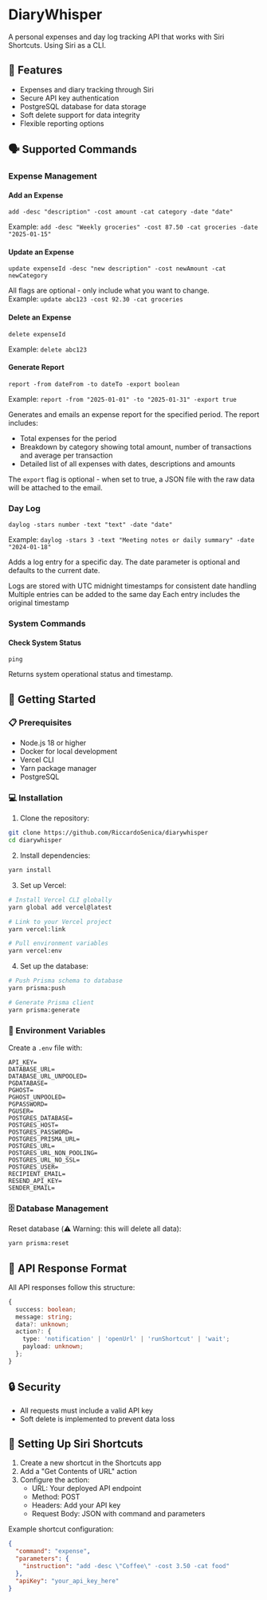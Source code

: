 # DiaryWhisper

A personal expenses and day log tracking API that works with Siri Shortcuts. Using Siri as a CLI.

## 🎯 Features

- Expenses and diary tracking through Siri
- Secure API key authentication
- PostgreSQL database for data storage
- Soft delete support for data integrity
- Flexible reporting options

## 🗣️ Supported Commands

### Expense Management

#### Add an Expense

```
add -desc "description" -cost amount -cat category -date "date"
```

Example: `add -desc "Weekly groceries" -cost 87.50 -cat groceries -date "2025-01-15"`

#### Update an Expense

```
update expenseId -desc "new description" -cost newAmount -cat newCategory
```

All flags are optional - only include what you want to change.  
Example: `update abc123 -cost 92.30 -cat groceries`

#### Delete an Expense

```
delete expenseId
```

Example: `delete abc123`

#### Generate Report

```
report -from dateFrom -to dateTo -export boolean
```

Example: `report -from "2025-01-01" -to "2025-01-31" -export true`

Generates and emails an expense report for the specified period. The report includes:

- Total expenses for the period
- Breakdown by category showing total amount, number of transactions and average per transaction
- Detailed list of all expenses with dates, descriptions and amounts

The `export` flag is optional - when set to true, a JSON file with the raw data will be attached to the email.

### Day Log

```
daylog -stars number -text "text" -date "date"
```

Example: `daylog -stars 3 -text "Meeting notes or daily summary" -date "2024-01-18"`

Adds a log entry for a specific day. The date parameter is optional and defaults to the current date.

Logs are stored with UTC midnight timestamps for consistent date handling
Multiple entries can be added to the same day
Each entry includes the original timestamp

### System Commands

#### Check System Status

```
ping
```

Returns system operational status and timestamp.

## 🏁 Getting Started

### 📋 Prerequisites

- Node.js 18 or higher
- Docker for local development
- Vercel CLI
- Yarn package manager
- PostgreSQL

### 💻 Installation

1. Clone the repository:

```bash
git clone https://github.com/RiccardoSenica/diarywhisper
cd diarywhisper
```

2. Install dependencies:

```bash
yarn install
```

3. Set up Vercel:

```bash
# Install Vercel CLI globally
yarn global add vercel@latest

# Link to your Vercel project
yarn vercel:link

# Pull environment variables
yarn vercel:env
```

4. Set up the database:

```bash
# Push Prisma schema to database
yarn prisma:push

# Generate Prisma client
yarn prisma:generate
```

### 🔐 Environment Variables

Create a `.env` file with:

```
API_KEY=
DATABASE_URL=
DATABASE_URL_UNPOOLED=
PGDATABASE=
PGHOST=
PGHOST_UNPOOLED=
PGPASSWORD=
PGUSER=
POSTGRES_DATABASE=
POSTGRES_HOST=
POSTGRES_PASSWORD=
POSTGRES_PRISMA_URL=
POSTGRES_URL=
POSTGRES_URL_NON_POOLING=
POSTGRES_URL_NO_SSL=
POSTGRES_USER=
RECIPIENT_EMAIL=
RESEND_API_KEY=
SENDER_EMAIL=
```

### 🗄️ Database Management

Reset database (⚠️ Warning: this will delete all data):

```bash
yarn prisma:reset
```

## 🔄 API Response Format

All API responses follow this structure:

```typescript
{
  success: boolean;
  message: string;
  data?: unknown;
  action?: {
    type: 'notification' | 'openUrl' | 'runShortcut' | 'wait';
    payload: unknown;
  };
}
```

## 🔒 Security

- All requests must include a valid API key
- Soft delete is implemented to prevent data loss

## 📱 Setting Up Siri Shortcuts

1. Create a new shortcut in the Shortcuts app
2. Add a "Get Contents of URL" action
3. Configure the action:
   - URL: Your deployed API endpoint
   - Method: POST
   - Headers: Add your API key
   - Request Body: JSON with command and parameters

Example shortcut configuration:

```json
{
  "command": "expense",
  "parameters": {
    "instruction": "add -desc \"Coffee\" -cost 3.50 -cat food"
  },
  "apiKey": "your_api_key_here"
}
```
